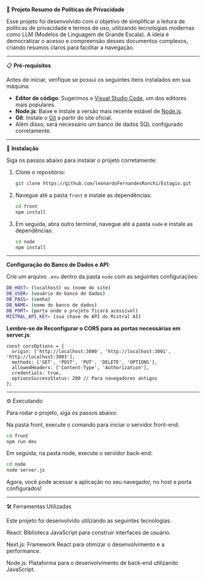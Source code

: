 🚀 **Projeto Resumo de Políticas de Privacidade**

Esse projeto foi desenvolvido com o objetivo de simplificar a leitura de políticas de privacidade e termos de uso, utilizando tecnologias modernas como LLM (Modelos de Linguagem de Grande Escala). A ideia é democratizar o acesso e compreensão desses documentos complexos, criando resumos claros para facilitar a navegação.

---

📋 **Pré-requisitos**

Antes de iniciar, verifique se possui os seguintes itens instalados em sua máquina:

- **Editor de código**: Sugerimos o [Visual Studio Code](https://code.visualstudio.com/), um dos editores mais populares.
- **Node.js**: Baixe e instale a versão mais recente estável de [Node.js](https://nodejs.org/).
- **Git**: Instale o [Git](https://git-scm.com/) a partir do site oficial.
- Além disso, será necessário um banco de dados SQL configurado corretamente.

---

🔧 **Instalação**

Siga os passos abaixo para instalar o projeto corretamente:

1. Clone o repositório:
    ```bash
    git clone https://github.com/leonardoFernandesRonchi/Estagio.git
    ```

2. Navegue até a pasta `front` e instale as dependências:
    ```bash
    cd front
    npm install
    ```

3. Em seguida, abra outro terminal, navegue até a pasta `node` e instale as dependências:
    ```bash
    cd node
    npm install
    ```

---

**Configuração do Banco de Dados e API**:

Crie um arquivo `.env` dentro da pasta `node` com as seguintes configurações:

```bash
DB_HOST= (localhost) ou (nome do site)
DB_USER= (usuário do banco de dados)
DB_PASS= (senha)
DB_NAME= (nome do banco de dados)
DB_PORT= (porta onde o projeto ficará acessível)
MISTRAL_API_KEY= (sua chave de API do Mistral AI)
```

**Lembre-se de Reconfigurar o CORS para as portas necessárias em server.js**:

```
const corsOptions = {
  origin: ['http://localhost:3000', 'http://localhost:3001', 'http://localhost:3003'],
  methods: ['GET', 'POST', 'PUT', 'DELETE', 'OPTIONS'],
  allowedHeaders: ['Content-Type', 'Authorization'],
  credentials: true,
  optionsSuccessStatus: 200 // Para navegadores antigos
};

```
---

⚙️ Executando

Para rodar o projeto, siga os passos abaixo:

Na pasta front, execute o comando para iniciar o servidor front-end:

```bash
cd front
npm run dev
```
Em seguida, na pasta node, execute o servidor back-end:

```bash
cd node
node server.js
```
Agora, você pode acessar a aplicação no seu navegador, no host e porta configurados!

---

🛠️ Ferramentas Utilizadas

Este projeto foi desenvolvido utilizando as seguintes tecnologias:

React: Biblioteca JavaScript para construir interfaces de usuário.

Next.js: Framework React para otimizar o desenvolvimento e a performance.

Node.js: Plataforma para o desenvolvimento de back-end utilizando JavaScript.




